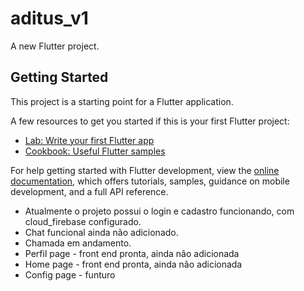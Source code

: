 # aditus_v1

A new Flutter project.

## Getting Started

This project is a starting point for a Flutter application.

A few resources to get you started if this is your first Flutter project:

- [Lab: Write your first Flutter app](https://docs.flutter.dev/get-started/codelab)
- [Cookbook: Useful Flutter samples](https://docs.flutter.dev/cookbook)

For help getting started with Flutter development, view the
[online documentation](https://docs.flutter.dev/), which offers tutorials,
samples, guidance on mobile development, and a full API reference.

- Atualmente o projeto possui o login e cadastro funcionando, com cloud_firebase configurado.
- Chat funcional ainda não adicionado.
- Chamada em andamento.
- Perfil page - front end pronta, ainda não adicionada
- Home page - front end pronta, ainda não adicionada
- Config page - funturo
